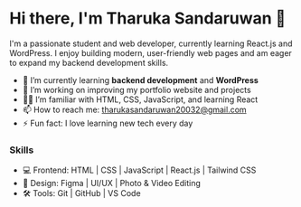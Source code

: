 # Hi there, I'm Tharuka Sandaruwan 👋

I'm a passionate student and web developer, currently learning React.js and WordPress. I enjoy building modern, user-friendly web pages and am eager to expand my backend development skills.

- 🌱 I’m currently learning **backend development** and **WordPress**
- 🔭 I’m working on improving my portfolio website and projects
- 👨‍💻 I’m familiar with HTML, CSS, JavaScript, and learning React
- 📫 How to reach me: tharukasandaruwan20032@gmail.com
- ⚡ Fun fact: I love learning new tech every day

### Skills

- 💻 Frontend: HTML | CSS | JavaScript | React.js | Tailwind CSS
- 🎨 Design: Figma | UI/UX | Photo & Video Editing
- 🛠️ Tools: Git | GitHub | VS Code


